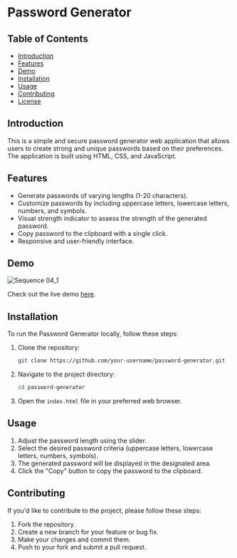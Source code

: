 # Password Generator


## Table of Contents
- [Introduction](#introduction)
- [Features](#features)
- [Demo](#demo)
- [Installation](#installation)
- [Usage](#usage)
- [Contributing](#contributing)
- [License](#license)

## Introduction

This is a simple and secure password generator web application that allows users to create strong and unique passwords based on their preferences. The application is built using HTML, CSS, and JavaScript.

## Features

- Generate passwords of varying lengths (1-20 characters).
- Customize passwords by including uppercase letters, lowercase letters, numbers, and symbols.
- Visual strength indicator to assess the strength of the generated password.
- Copy password to the clipboard with a single click.
- Responsive and user-friendly interface.

## Demo

![Sequence 04_1](https://github.com/raza-m01/passgen/assets/113848902/b8db728f-9aa7-4dc5-8567-66ab3075e3b5)


Check out the live demo [here](https://idyllic-croissant-1303c9.netlify.app/).

## Installation

To run the Password Generator locally, follow these steps:

1. Clone the repository:

    ```bash
    git clone https://github.com/your-username/password-generator.git
    ```

2. Navigate to the project directory:

    ```bash
    cd password-generator
    ```

3. Open the `index.html` file in your preferred web browser.

## Usage

1. Adjust the password length using the slider.
2. Select the desired password criteria (uppercase letters, lowercase letters, numbers, symbols).
3. The generated password will be displayed in the designated area.
4. Click the "Copy" button to copy the password to the clipboard.

## Contributing

If you'd like to contribute to the project, please follow these steps:

1. Fork the repository.
2. Create a new branch for your feature or bug fix.
3. Make your changes and commit them.
4. Push to your fork and submit a pull request.

